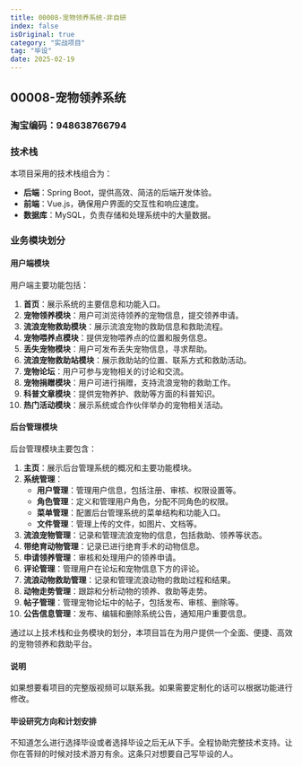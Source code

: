```yaml
---
title: 00008-宠物领养系统-非自研
index: false
isOriginal: true
category: "实战项目"
tag: "毕设"
date: 2025-02-19
---
```


## 00008-宠物领养系统

### 淘宝编码：948638766794

### 技术栈

本项目采用的技术栈组合为：

- **后端**：Spring Boot，提供高效、简洁的后端开发体验。
- **前端**：Vue.js，确保用户界面的交互性和响应速度。
- **数据库**：MySQL，负责存储和处理系统中的大量数据。

### 业务模块划分

#### 用户端模块

用户端主要功能包括：

1. **首页**：展示系统的主要信息和功能入口。
2. **宠物领养模块**：用户可浏览待领养的宠物信息，提交领养申请。
3. **流浪宠物救助模块**：展示流浪宠物的救助信息和救助流程。
4. **宠物喂养点模块**：提供宠物喂养点的位置和服务信息。
5. **丢失宠物模块**：用户可发布丢失宠物信息，寻求帮助。
6. **流浪宠物救助站模块**：展示救助站的位置、联系方式和救助活动。
7. **宠物论坛**：用户可参与宠物相关的讨论和交流。
8. **宠物捐赠模块**：用户可进行捐赠，支持流浪宠物的救助工作。
9. **科普文章模块**：提供宠物养护、救助等方面的科普知识。
10. **热门活动模块**：展示系统或合作伙伴举办的宠物相关活动。

#### 后台管理模块

后台管理模块主要包含：

1. **主页**：展示后台管理系统的概况和主要功能模块。
2. **系统管理**：
    - **用户管理**：管理用户信息，包括注册、审核、权限设置等。
    - **角色管理**：定义和管理用户角色，分配不同角色的权限。
    - **菜单管理**：配置后台管理系统的菜单结构和功能入口。
    - **文件管理**：管理上传的文件，如图片、文档等。
3. **流浪宠物管理**：记录和管理流浪宠物的信息，包括救助、领养等状态。
4. **带绝育动物管理**：记录已进行绝育手术的动物信息。
5. **申请领养管理**：审核和处理用户的领养申请。
6. **评论管理**：管理用户在论坛和宠物信息下方的评论。
7. **流浪动物救助管理**：记录和管理流浪动物的救助过程和结果。
8. **动物走势管理**：跟踪和分析动物的领养、救助等走势。
9. **帖子管理**：管理宠物论坛中的帖子，包括发布、审核、删除等。
10. **公告信息管理**：发布、编辑和删除系统公告，通知用户重要信息。

通过以上技术栈和业务模块的划分，本项目旨在为用户提供一个全面、便捷、高效的宠物领养和救助平台。
#### 说明
如果想要看项目的完整版视频可以联系我。如果需要定制化的话可以根据功能进行修改。

#### 毕设研究方向和计划安排
不知道怎么进行选择毕设或者选择毕设之后无从下手。全程协助完整技术支持。让你在答辩的时候对技术游刃有余。这条只对想要自己写毕设的人。
